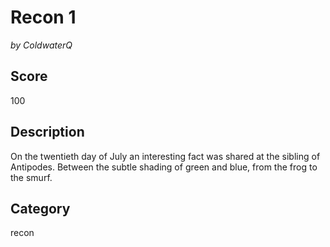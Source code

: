 # Recon 1

*by ColdwaterQ*  

## Score
100

## Description
On the twentieth day of July an interesting fact was shared at the sibling of Antipodes. Between the subtle shading of green and blue, from the frog to the smurf.

## Category
recon